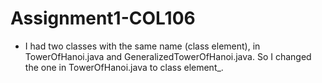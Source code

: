 # Assignment1-COL106
- I had two classes with the same name (class element), in TowerOfHanoi.java and GeneralizedTowerOfHanoi.java. So I changed the one in TowerOfHanoi.java to class element_.
